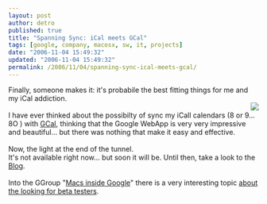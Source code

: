 ```yaml
---
layout: post
author: detro
published: true
title: "Spanning Sync: iCal meets GCal"
tags: [google, company, macosx, sw, it, projects]
date: "2006-11-04 15:49:32"
updated: "2006-11-04 15:49:32"
permalink: /2006/11/04/spanning-sync-ical-meets-gcal/
---
```


Finally, someone makes it: it's probabile the best fitting things for me and my iCal addiction.<br /><img src="http://spanningsync.com/icon-reflection.jpg" align="right" /><br />I have ever thinked about the possibilty of sync my iCall calendars (8 or 9... 8O ) with <a href="http://www.google.com/calendar/">GCal</a>, thinking that the Google WebApp is very very impressive and beautiful... but there was nothing that make it easy and effective.<br /><br />Now, the light at the end of the tunnel.<br />It's not available right now... but soon it will be. Until then, take a look to the <a href="http://blog.spanningsync.com/">Blog</a>.<br /><br />Into the GGroup "<a href="http://groups.google.com/group/google-mac">Macs inside Google</a>" there is a very interesting topic <a href="http://groups.google.com/group/google-mac-news/browse_thread/thread/b09fd79cccdedc95">about the looking for beta testers</a>.
